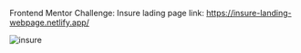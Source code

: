 Frontend Mentor Challenge: Insure lading page
link: https://insure-landing-webpage.netlify.app/

![insure](https://github.com/yarlinlynn/Insure-landing-page/assets/140059481/0049bc6b-1fb1-4bbc-a129-500903e82ad8)
